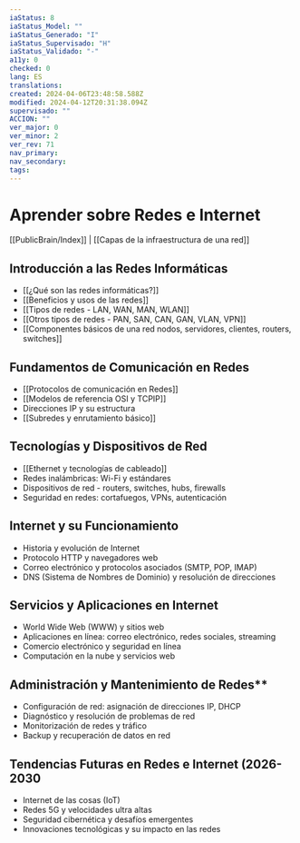 ```yaml
---
iaStatus: 8
iaStatus_Model: ""
iaStatus_Generado: "I"
iaStatus_Supervisado: "H"
iaStatus_Validado: "-"
a11y: 0
checked: 0
lang: ES
translations: 
created: 2024-04-06T23:48:58.588Z
modified: 2024-04-12T20:31:38.094Z
supervisado: ""
ACCION: ""
ver_major: 0
ver_minor: 2
ver_rev: 71
nav_primary: 
nav_secondary: 
tags:
---
```

# Aprender sobre Redes e Internet

[[PublicBrain/Index]] |  [[Capas de la infraestructura de una red]]

## **Introducción a las Redes Informáticas**

- [[¿Qué son las redes informáticas?]]
- [[Beneficios y usos de las redes]]
- [[Tipos de redes - LAN, WAN, MAN, WLAN]]
- [[Otros tipos de redes - PAN, SAN, CAN, GAN, VLAN, VPN]]
- [[Componentes básicos de una red nodos, servidores, clientes, routers, switches]]

## **Fundamentos de Comunicación en Redes**

* [[Protocolos de comunicación en Redes]]
* [[Modelos de referencia OSI y TCPIP]]
* Direcciones IP y su estructura
* [[Subredes y enrutamiento básico]]
## **Tecnologías y Dispositivos de Red**

* [[Ethernet y tecnologías de cableado]]
* Redes inalámbricas: Wi-Fi y estándares
* Dispositivos de red -  routers, switches, hubs, firewalls
* Seguridad en redes: cortafuegos, VPNs, autenticación
## **Internet y su Funcionamiento**

* Historia y evolución de Internet
* Protocolo HTTP y navegadores web
* Correo electrónico y protocolos asociados (SMTP, POP, IMAP)
* DNS (Sistema de Nombres de Dominio) y resolución de direcciones
## **Servicios y Aplicaciones en Internet**

* World Wide Web (WWW) y sitios web
* Aplicaciones en línea: correo electrónico, redes sociales, streaming
* Comercio electrónico y seguridad en línea
* Computación en la nube y servicios web
## Administración y Mantenimiento de Redes**

* Configuración de red: asignación de direcciones IP, DHCP
* Diagnóstico y resolución de problemas de red
* Monitorización de redes y tráfico
* Backup y recuperación de datos en red
## **Tendencias Futuras en Redes e Internet (2026-2030**

* Internet de las cosas (IoT)
* Redes 5G y velocidades ultra altas
* Seguridad cibernética y desafíos emergentes
* Innovaciones tecnológicas y su impacto en las redes

